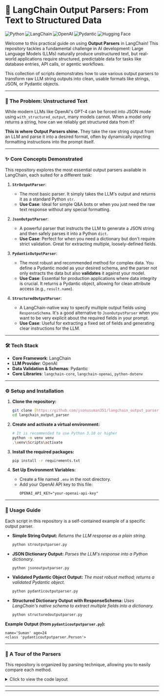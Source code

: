 # 🔧 LangChain Output Parsers: From Text to Structured Data


![Python](https://img.shields.io/badge/Python-3.10-blue?style=for-the-badge&logo=python)
![LangChain](https://img.shields.io/badge/LangChain-0086CB?style=for-the-badge&logo=langchain)
![OpenAI](https://img.shields.io/badge/OpenAI-412991?style=for-the-badge&logo=openai)
![Pydantic](https://img.shields.io/badge/Pydantic-E92063?style=for-the-badge&logo=pydantic)
![Hugging Face](https://img.shields.io/badge/Hugging%20Face-FFD61E?style=for-the-badge&logo=facepunch)



Welcome to this practical guide on using **Output Parsers** in LangChain! This repository tackles a fundamental challenge in AI development: Large Language Models (LLMs) naturally produce unstructured text, but real-world applications require structured, predictable data for tasks like database entries, API calls, or agentic workflows.

This collection of scripts demonstrates how to use various output parsers to transform raw LLM string outputs into clean, usable formats like strings, JSON, or Pydantic objects.

---

### 🤔 The Problem: Unstructured Text

While modern LLMs like OpenAI's GPT-4 can be forced into JSON mode using `with_structured_output`, many models cannot. When a model only returns a string, how can we reliably get structured data from it?

**This is where Output Parsers shine.** They take the raw string output from an LLM and parse it into a desired format, often by dynamically injecting formatting instructions into the prompt itself.

---

### ✨ Core Concepts Demonstrated

This repository explores the most essential output parsers available in LangChain, each suited for a different task:

1.  **`StrOutputParser`**:
    -   The most basic parser. It simply takes the LLM's output and returns it as a standard Python `str`.
    -   **Use Case**: Ideal for simple Q&A bots or when you just need the raw text response without any special formatting.

2.  **`JsonOutputParser`**:
    -   A powerful parser that instructs the LLM to generate a JSON string and then safely parses it into a Python `dict`.
    -   **Use Case**: Perfect for when you need a dictionary but don't require strict validation. Great for extracting multiple, loosely-defined fields.

3.  **`PydanticOutputParser`**:
    -   The most robust and recommended method for complex data. You define a Pydantic model as your desired schema, and the parser not only extracts the data but also **validates** it against your model.
    -   **Use Case**: Essential for production applications where data integrity is crucial. It returns a Pydantic object, allowing for clean attribute access (e.g., `result.name`).

4.  **`StructuredOutputParser`**:
    -   A LangChain-native way to specify multiple output fields using `ResponseSchema`. It's a good alternative to `JsonOutputParser` when you want to be very explicit about the required fields in your prompt.
    -   **Use Case**: Useful for extracting a fixed set of fields and generating clear instructions for the LLM.

---

### 🛠️ Tech Stack

-   **Core Framework**: LangChain
-   **LLM Provider**: OpenAI
-   **Data Validation & Schemas**: Pydantic
-   **Core Libraries**: `langchain-core`, `langchain-openai`, `python-dotenv`

---

### ⚙️ Setup and Installation

1.  **Clone the repository:**
    ```bash
    git clone [https://github.com/jsonusuman351/langchain_output_parser.git](https://github.com/jsonusuman351/langchain_output_parser.git)
    cd langchain_output_parser
    ```

2.  **Create and activate a virtual environment:**
    ```bash
    # It is recommended to use Python 3.10 or higher
    python -m venv venv
    .\venv\Scripts\activate
    ```

3.  **Install the required packages:**
    ```bash
    pip install -r requirements.txt
    ```

4.  **Set Up Environment Variables:**
    -   Create a file named `.env` in the root directory.
    -   Add your OpenAI API key to this file:
        ```env
        OPENAI_API_KEY="your-openai-api-key"
        ```

---

### 🚀 Usage Guide

Each script in this repository is a self-contained example of a specific output parser.

-   **Simple String Output:**
    *Returns the LLM response as a plain string.*
    ```bash
    python stroutputparser.py
    ```

-   **JSON Dictionary Output:**
    *Parses the LLM's response into a Python dictionary.*
    ```bash
    python jsonoutputparser.py
    ```

-   **Validated Pydantic Object Output:**
    *The most robust method; returns a validated Pydantic object.*
    ```bash
    python pydanticoutputparser.py
    ```

-   **Structured Dictionary Output with ResponseSchema:**
    *Uses LangChain's native schema to extract multiple fields into a dictionary.*
    ```bash
    python structuredoutputparser.py
    ```

**Example Output (from `pydanticoutputparser.py`):**
```
name='Suman' age=24
<class 'pydanticoutputparser.Person'>
```

---

### 🔬 A Tour of the Parsers

This repository is organized by parsing technique, allowing you to easily compare each method.

<details>
<summary>Click to view the code layout</summary>

```
langchain_output_parser/
│
├── stroutputparser.py          # Basic: Returns a string
├── jsonoutputparser.py         # Intermediate: Returns a JSON dictionary
├── pydanticoutputparser.py     # Advanced: Returns a validated Pydantic object
├── structuredoutputparser.py   # Alternative: Uses ResponseSchema for dictionary output
│
├── requirements.txt
├── .env                        # (need to create this for your API key)
└── README.md
```
</details>

---

---